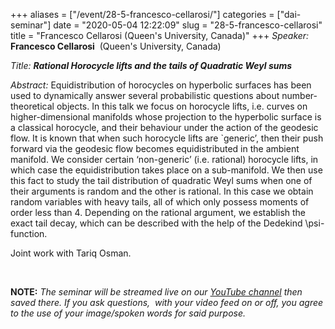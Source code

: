 +++
aliases = ["/event/28-5-francesco-cellarosi/"]
categories = ["dai-seminar"]
date = "2020-05-04 12:22:09"
slug = "28-5-francesco-cellarosi"
title = "Francesco Cellarosi  (Queen's University, Canada)"
+++
*Speaker:* **Francesco Cellarosi**  (Queen's University, Canada)

*Title:* ***Rational Horocycle lifts and the tails of Quadratic Weyl
sums***

*Abstract:* Equidistribution of horocycles on hyperbolic surfaces has
been used to dynamically answer several probabilistic questions about
number-theoretical objects. In this talk we focus on horocycle lifts,
i.e. curves on higher-dimensional manifolds whose projection to the
hyperbolic surface is a classical horocycle, and their behaviour under
the action of the geodesic flow. It is known that when such horocycle
lifts are \`generic’, then their push forward via the geodesic flow
becomes equidistributed in the ambient manifold. We consider certain
‘non-generic’ (i.e. rational) horocycle lifts, in which case the
equidistribution takes place on a sub-manifold. We then use this fact to
study the tail distribution of quadratic Weyl sums when one of their
arguments is random and the other is rational. In this case we obtain
random variables with heavy tails, all of which only possess moments of
order less than 4. Depending on the rational argument, we establish the
exact tail decay, which can be described with the help of the Dedekind
\\psi-function.

Joint work with Tariq Osman.

 

**NOTE:** *The seminar will be streamed live on our [YouTube
channel](https://www.youtube.com/channel/UCyNNg155G3iLS7l-qZjboyg) then
saved there. If you ask questions,  with your video feed on or off, you
agree to the use of your image/spoken words for said purpose.*
